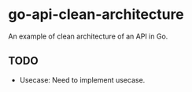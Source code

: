 # go-api-clean-architecture

An example of clean architecture of an API in Go.

## TODO

- Usecase: Need to implement usecase.
